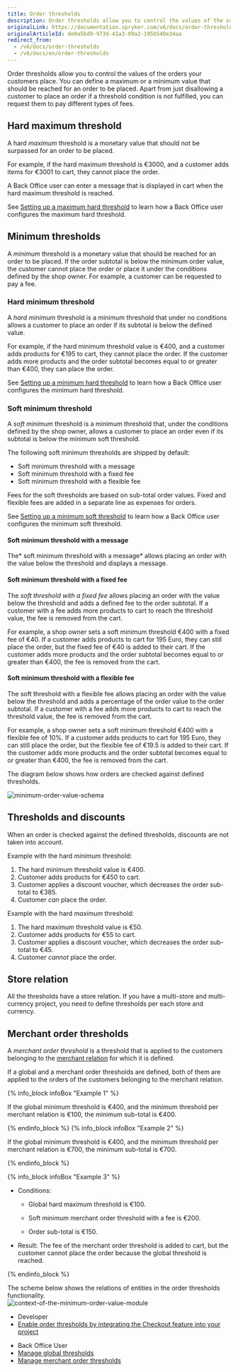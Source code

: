 ```yaml
---
title: Order thresholds
description: Order thresholds allow you to control the values of the orders your customers place. You can define a maximum or a minimum value that should be reached for an order to be placed.
originalLink: https://documentation.spryker.com/v6/docs/order-thresholds
originalArticleId: de9a5bd9-973d-41a3-99a2-195b540e34aa
redirect_from:
  - /v6/docs/order-thresholds
  - /v6/docs/en/order-thresholds
---
```


Order thresholds allow you to control the values of the orders your customers place. You can define a maximum or a minimum value that should be reached for an order to be placed. Apart from just disallowing a customer to place an order if a threshold condition is not fulfilled, you can request them to pay different types of fees. 


## Hard maximum threshold
A hard *maximum* threshold is a monetary value that should not be surpassed for an order to be placed.

For example, if the hard maximum threshold is €3000, and a customer adds items for €3001 to cart, they cannot place the order. 

A Back Office user can enter a message that is displayed in cart when the hard maximum threshold is reached. 

See [Setting up a maximum hard threshold](/docs/scos/user/user-guides/202009.0/back-office-user-guide/administration/thresholds/managing-global-thresholds.html#setting-up-a-hard-threshold) to learn how a Back Office user configures the maximum hard threshold.


## Minimum thresholds
A *minimum* threshold is a monetary value that should be reached for an order to be placed. If the order subtotal is below the minimum order value, the customer cannot place the order or place it under the conditions defined by the shop owner. For example, a customer can be requested to pay a fee.


### Hard minimum threshold
A *hard minimum* threshold is a minimum threshold that under no conditions allows a customer to place an order if its subtotal is below the defined value. 

For example, if the hard minimum threshold value is €400, and a customer adds products for €195 to cart, they cannot place the order. If the customer adds more products and the order subtotal becomes equal to or greater than €400, they can place the order.

See [Setting up a minimum hard threshold](/docs/scos/user/user-guides/202009.0/back-office-user-guide/administration/thresholds/managing-global-thresholds.html#setting-up-a-hard-threshold) to learn how a Back Office user configures the minimum hard threshold.


### Soft minimum threshold
A *soft minimum* threshold is a minimum threshold that, under the conditions defined by the shop owner, allows a customer to place an order even if its subtotal is below the minimum soft threshold. 

The following soft minimum thresholds are shipped by default:

* Soft minimum threshold with a message
* Soft minimum threshold with a fixed fee
* Soft minimum threshold with a flexible fee

Fees for the soft thresholds are based on sub-total order values. Fixed and flexible fees are added in a separate line as expenses for orders.

See [Setting up a minimum soft threshold](/docs/scos/user/user-guides/202009.0/back-office-user-guide/administration/thresholds/managing-global-thresholds.html#setting-up-a-soft-threshold) to learn how a Back Office user configures the minimum soft threshold.


#### Soft minimum threshold with a message
The* soft minimum threshold with a message* allows placing an order with the value below the threshold and displays a message.


#### Soft minimum threshold with a fixed fee
The *soft threshold with a fixed fee* allows placing an order with the value below the threshold and adds a defined fee to the order subtotal. If a customer with a fee adds more products to cart to reach the threshold value, the fee is removed from the cart. 

For example, a shop owner sets a soft minimum threshold €400 with a fixed fee of €40. If a customer adds products to cart for 195 Euro, they can still place the order, but the fixed fee of €40 is added to their cart. If the customer adds more products and the order subtotal becomes equal to or greater than €400, the fee is removed from the cart.


#### Soft minimum threshold with a flexible fee
The soft threshold with a flexible fee allows placing an order with the value below the threshold and adds a percentage of the order value to the order subtotal. If a customer with a fee adds more products to cart to reach the threshold value, the fee is removed from the cart. 

For example, a shop owner sets a soft minimum threshold €400 with a flexible fee of 10%. If a customer adds products to cart for 195 Euro, they can still place the order, but the flexible fee of €19.5 is added to their cart. If the customer adds more products and the order subtotal becomes equal to or greater than €400, the fee is removed from the cart.


The diagram below shows how orders are checked against defined thresholds.

![minimum-order-value-schema](https://spryker.s3.eu-central-1.amazonaws.com/docs/Features/Shopping+Cart/Order+Thresholds/minimum-order-value-schema.jpg) 

## Thresholds and discounts
When an order is checked against the defined thresholds, discounts are not taken into account. 

Example with the hard *minimum* threshold:

1. The hard minimum threshold value is €400.
2. Customer adds products for €450 to cart.
3. Customer applies a discount voucher, which decreases the order sub-total to €385. 
4. Customer *can* place the order.

Example with the hard *maximum* threshold:

1. The hard maximum threshold value is €50.
2. Customer adds products for €55 to cart.
3. Customer applies a discount voucher, which decreases the order sub-total to €45. 
4. Customer *cannot* place the order.


## Store relation
All the thresholds have a store relation. If you have a multi-store and multi-currency project, you need to define thresholds per each store and currency. 


## Merchant order thresholds
A *merchant order threshold* is a threshold that is applied to the customers belonging to the [merchant relation](/docs/scos/dev/features/202009.0/merchant-b2b-contracts/merchant-b2b-contracts-feature-overview.html) for which it is defined.   

If a global and a merchant order thresholds are defined, both of them are applied to the orders of the customers belonging to the merchant relation.

{% info_block infoBox "Example 1" %}

If the global minimum threshold is €400, and the minimum threshold per merchant relation is €100, the minimum sub-total is €400.

{% endinfo_block %}
{% info_block infoBox "Example 2" %}

If the global minimum threshold is €400, and the minimum threshold per merchant relation is €700, the minimum sub-total is €700.

{% endinfo_block %}

 {% info_block infoBox "Example 3" %}


* Conditions:

    * Global hard maximum threshold is €100.

    * Soft minimum merchant order threshold with a fee is €200.

    * Order sub-total is €150.

* Result: The fee of the merchant order threshold is added to cart, but the customer cannot place the order because the global threshold is reached. 

{% endinfo_block %}

The scheme below shows the relations of entities in the order thresholds functionality.  
![context-of-the-minimum-order-value-module](https://spryker.s3.eu-central-1.amazonaws.com/docs/Features/Shopping+Cart/Cart/Minimum+Order+Value/Minimum+Order+Value+Feature+Overview/context-of-the-minimum-order-value-module.png)

<div class="mr-container">
    <div class="mr-list-container">
        <!-- col1 -->
        <div class="mr-col">
            <ul class="mr-list mr-list-green">
                <li class="mr-title">Developer</li>
                <li><a href="https://documentation.spryker.com/docs/checkout-feature-integration">Enable order thresholds by integrating the Checkout feature into your project</a></li>
            </ul>
        </div>
        <!-- col2 -->
        <div class="mr-col">
            <ul class="mr-list mr-list-blue">
                <li class="mr-title">Back Office User</li>
                <li><a href="https://documentation.spryker.com/docs/managing-global-thresholds">Manage global thresholds</a></li>
                <li><a href="https://documentation.spryker.com/docs/en/managing-merchant-order-thresholds" class="mr-link">Manage merchant order thresholds</a></li>
            </ul>
        </div>
    </div>
</div>
